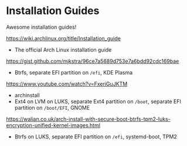 # Installation Guides

Awesome installation guides!

https://wiki.archlinux.org/title/Installation_guide

- The official Arch Linux installation guide

https://gist.github.com/mjkstra/96ce7a5689d753e7a6bdd92cdc169bae

- Btrfs, separate EFI partition on `/efi`, KDE Plasma

https://www.youtube.com/watch?v=FxeriGuJKTM

- archinstall
- Ext4 on LVM on LUKS, separate Ext4 partition on `/boot`, separate EFI partition on `/boot/EFI`, GNOME

https://walian.co.uk/arch-install-with-secure-boot-btrfs-tpm2-luks-encryption-unified-kernel-images.html

- Btrfs on LUKS, separate EFI partition on `/efi`, systemd-boot, TPM2

